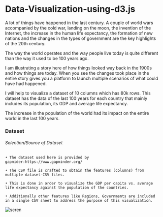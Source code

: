 # Data-Visualization-using-d3.js

A lot of things have happened in the last century. A couple of world wars accompanied by the cold war, landing on the moon, the invention of the Internet, the increase in the human life expectancy, the formation of new nations and the changes in the types of government are the key highlights of the 20th century.

The way the world operates and the way people live today is quite different than the way it used to be 100 years ago.

I am illustrating a story here of how things looked way back in the 1900s and how things are today. When you see the changes took place in the entire story gives you a platform to launch multiple scenarios of what could have had happened.

I will help to visualize a dataset of 10 columns which has 80k rows. This dataset has the data of the last 100 years for each country that mainly includes its population, its GDP and average life expectancy.

The increase in the population of the world had its impact on the entire world in the last 100 years.

### Dataset

###### Selection/Source of Dataset

    • The dataset used here is provided by gapmider:https://www.gapminder.org/

    • The CSV file is crafted to obtain the features (columns) from multiple dataset-CSV files.

    • This is done in order to visualize the GDP per capita vs. average life expectancy against the population of the countries.

    • Additionally other features like Regions, Governments are included in a single CSV sheet to address the purpose of this visualization.
    
    
  ![scren](https://user-images.githubusercontent.com/43326618/58760586-e269ff80-8531-11e9-8d83-18ccc233a6c5.png)

